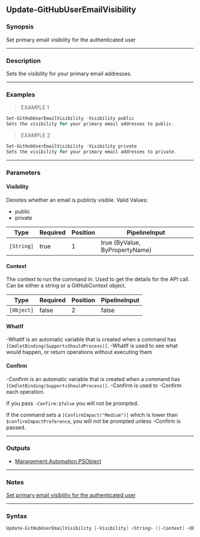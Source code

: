 Update-GitHubUserEmailVisibility
--------------------------------

### Synopsis
Set primary email visibility for the authenticated user

---

### Description

Sets the visibility for your primary email addresses.

---

### Examples
> EXAMPLE 1

```PowerShell
Set-GitHubUserEmailVisibility -Visibility public
Sets the visibility for your primary email addresses to public.
```
> EXAMPLE 2

```PowerShell
Set-GitHubUserEmailVisibility -Visibility private
Sets the visibility for your primary email addresses to private.
```

---

### Parameters
#### **Visibility**
Denotes whether an email is publicly visible.
Valid Values:

* public
* private

|Type      |Required|Position|PipelineInput                 |
|----------|--------|--------|------------------------------|
|`[String]`|true    |1       |true (ByValue, ByPropertyName)|

#### **Context**
The context to run the command in. Used to get the details for the API call.
Can be either a string or a GitHubContext object.

|Type      |Required|Position|PipelineInput|
|----------|--------|--------|-------------|
|`[Object]`|false   |2       |false        |

#### **WhatIf**
-WhatIf is an automatic variable that is created when a command has ```[CmdletBinding(SupportsShouldProcess)]```.
-WhatIf is used to see what would happen, or return operations without executing them
#### **Confirm**
-Confirm is an automatic variable that is created when a command has ```[CmdletBinding(SupportsShouldProcess)]```.
-Confirm is used to -Confirm each operation.

If you pass ```-Confirm:$false``` you will not be prompted.

If the command sets a ```[ConfirmImpact("Medium")]``` which is lower than ```$confirmImpactPreference```, you will not be prompted unless -Confirm is passed.

---

### Outputs
* [Management.Automation.PSObject](https://learn.microsoft.com/en-us/dotnet/api/System.Management.Automation.PSObject)

---

### Notes
[Set primary email visibility for the authenticated user](https://docs.github.com/rest/users/emails#set-primary-email-visibility-for-the-authenticated-user)

---

### Syntax
```PowerShell
Update-GitHubUserEmailVisibility [-Visibility] <String> [[-Context] <Object>] [-WhatIf] [-Confirm] [<CommonParameters>]
```
